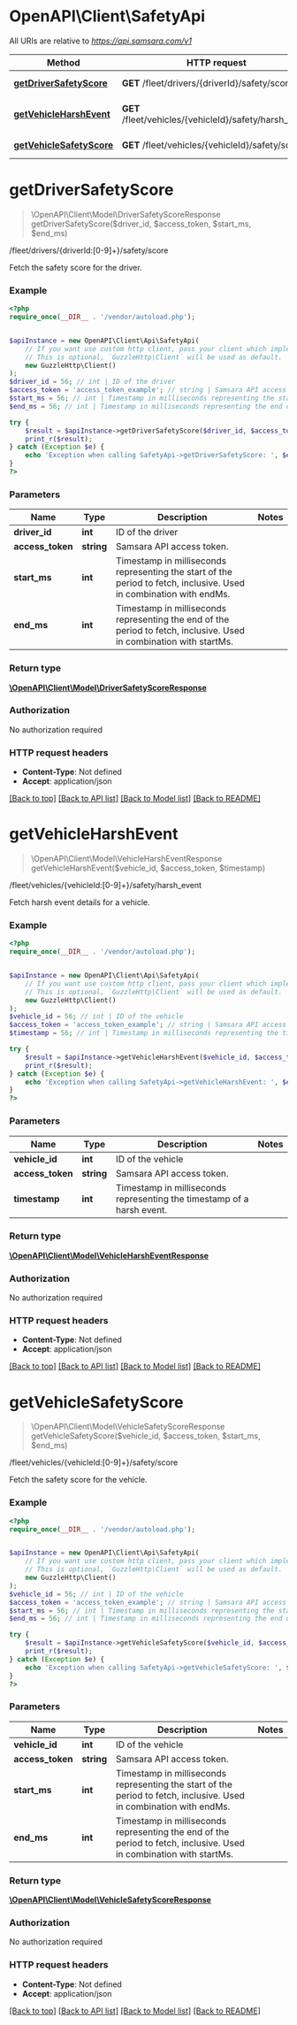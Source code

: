 # OpenAPI\Client\SafetyApi

All URIs are relative to *https://api.samsara.com/v1*

Method | HTTP request | Description
------------- | ------------- | -------------
[**getDriverSafetyScore**](SafetyApi.md#getDriverSafetyScore) | **GET** /fleet/drivers/{driverId}/safety/score | /fleet/drivers/{driverId:[0-9]+}/safety/score
[**getVehicleHarshEvent**](SafetyApi.md#getVehicleHarshEvent) | **GET** /fleet/vehicles/{vehicleId}/safety/harsh_event | /fleet/vehicles/{vehicleId:[0-9]+}/safety/harsh_event
[**getVehicleSafetyScore**](SafetyApi.md#getVehicleSafetyScore) | **GET** /fleet/vehicles/{vehicleId}/safety/score | /fleet/vehicles/{vehicleId:[0-9]+}/safety/score


# **getDriverSafetyScore**
> \OpenAPI\Client\Model\DriverSafetyScoreResponse getDriverSafetyScore($driver_id, $access_token, $start_ms, $end_ms)

/fleet/drivers/{driverId:[0-9]+}/safety/score

Fetch the safety score for the driver.

### Example
```php
<?php
require_once(__DIR__ . '/vendor/autoload.php');


$apiInstance = new OpenAPI\Client\Api\SafetyApi(
    // If you want use custom http client, pass your client which implements `GuzzleHttp\ClientInterface`.
    // This is optional, `GuzzleHttp\Client` will be used as default.
    new GuzzleHttp\Client()
);
$driver_id = 56; // int | ID of the driver
$access_token = 'access_token_example'; // string | Samsara API access token.
$start_ms = 56; // int | Timestamp in milliseconds representing the start of the period to fetch, inclusive. Used in combination with endMs.
$end_ms = 56; // int | Timestamp in milliseconds representing the end of the period to fetch, inclusive. Used in combination with startMs.

try {
    $result = $apiInstance->getDriverSafetyScore($driver_id, $access_token, $start_ms, $end_ms);
    print_r($result);
} catch (Exception $e) {
    echo 'Exception when calling SafetyApi->getDriverSafetyScore: ', $e->getMessage(), PHP_EOL;
}
?>
```

### Parameters

Name | Type | Description  | Notes
------------- | ------------- | ------------- | -------------
 **driver_id** | **int**| ID of the driver |
 **access_token** | **string**| Samsara API access token. |
 **start_ms** | **int**| Timestamp in milliseconds representing the start of the period to fetch, inclusive. Used in combination with endMs. |
 **end_ms** | **int**| Timestamp in milliseconds representing the end of the period to fetch, inclusive. Used in combination with startMs. |

### Return type

[**\OpenAPI\Client\Model\DriverSafetyScoreResponse**](../Model/DriverSafetyScoreResponse.md)

### Authorization

No authorization required

### HTTP request headers

 - **Content-Type**: Not defined
 - **Accept**: application/json

[[Back to top]](#) [[Back to API list]](../../README.md#documentation-for-api-endpoints) [[Back to Model list]](../../README.md#documentation-for-models) [[Back to README]](../../README.md)

# **getVehicleHarshEvent**
> \OpenAPI\Client\Model\VehicleHarshEventResponse getVehicleHarshEvent($vehicle_id, $access_token, $timestamp)

/fleet/vehicles/{vehicleId:[0-9]+}/safety/harsh_event

Fetch harsh event details for a vehicle.

### Example
```php
<?php
require_once(__DIR__ . '/vendor/autoload.php');


$apiInstance = new OpenAPI\Client\Api\SafetyApi(
    // If you want use custom http client, pass your client which implements `GuzzleHttp\ClientInterface`.
    // This is optional, `GuzzleHttp\Client` will be used as default.
    new GuzzleHttp\Client()
);
$vehicle_id = 56; // int | ID of the vehicle
$access_token = 'access_token_example'; // string | Samsara API access token.
$timestamp = 56; // int | Timestamp in milliseconds representing the timestamp of a harsh event.

try {
    $result = $apiInstance->getVehicleHarshEvent($vehicle_id, $access_token, $timestamp);
    print_r($result);
} catch (Exception $e) {
    echo 'Exception when calling SafetyApi->getVehicleHarshEvent: ', $e->getMessage(), PHP_EOL;
}
?>
```

### Parameters

Name | Type | Description  | Notes
------------- | ------------- | ------------- | -------------
 **vehicle_id** | **int**| ID of the vehicle |
 **access_token** | **string**| Samsara API access token. |
 **timestamp** | **int**| Timestamp in milliseconds representing the timestamp of a harsh event. |

### Return type

[**\OpenAPI\Client\Model\VehicleHarshEventResponse**](../Model/VehicleHarshEventResponse.md)

### Authorization

No authorization required

### HTTP request headers

 - **Content-Type**: Not defined
 - **Accept**: application/json

[[Back to top]](#) [[Back to API list]](../../README.md#documentation-for-api-endpoints) [[Back to Model list]](../../README.md#documentation-for-models) [[Back to README]](../../README.md)

# **getVehicleSafetyScore**
> \OpenAPI\Client\Model\VehicleSafetyScoreResponse getVehicleSafetyScore($vehicle_id, $access_token, $start_ms, $end_ms)

/fleet/vehicles/{vehicleId:[0-9]+}/safety/score

Fetch the safety score for the vehicle.

### Example
```php
<?php
require_once(__DIR__ . '/vendor/autoload.php');


$apiInstance = new OpenAPI\Client\Api\SafetyApi(
    // If you want use custom http client, pass your client which implements `GuzzleHttp\ClientInterface`.
    // This is optional, `GuzzleHttp\Client` will be used as default.
    new GuzzleHttp\Client()
);
$vehicle_id = 56; // int | ID of the vehicle
$access_token = 'access_token_example'; // string | Samsara API access token.
$start_ms = 56; // int | Timestamp in milliseconds representing the start of the period to fetch, inclusive. Used in combination with endMs.
$end_ms = 56; // int | Timestamp in milliseconds representing the end of the period to fetch, inclusive. Used in combination with startMs.

try {
    $result = $apiInstance->getVehicleSafetyScore($vehicle_id, $access_token, $start_ms, $end_ms);
    print_r($result);
} catch (Exception $e) {
    echo 'Exception when calling SafetyApi->getVehicleSafetyScore: ', $e->getMessage(), PHP_EOL;
}
?>
```

### Parameters

Name | Type | Description  | Notes
------------- | ------------- | ------------- | -------------
 **vehicle_id** | **int**| ID of the vehicle |
 **access_token** | **string**| Samsara API access token. |
 **start_ms** | **int**| Timestamp in milliseconds representing the start of the period to fetch, inclusive. Used in combination with endMs. |
 **end_ms** | **int**| Timestamp in milliseconds representing the end of the period to fetch, inclusive. Used in combination with startMs. |

### Return type

[**\OpenAPI\Client\Model\VehicleSafetyScoreResponse**](../Model/VehicleSafetyScoreResponse.md)

### Authorization

No authorization required

### HTTP request headers

 - **Content-Type**: Not defined
 - **Accept**: application/json

[[Back to top]](#) [[Back to API list]](../../README.md#documentation-for-api-endpoints) [[Back to Model list]](../../README.md#documentation-for-models) [[Back to README]](../../README.md)

